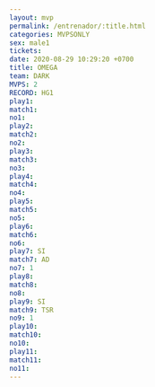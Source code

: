 ```yaml
---
layout: mvp
permalink: /entrenador/:title.html
categories: MVPSONLY
sex: male1
tickets: 
date: 2020-08-29 10:29:20 +0700
title: OMEGA
team: DARK
MVPS: 2
RECORD: HG1
play1: 
match1: 
no1: 
play2: 
match2: 
no2: 
play3: 
match3: 
no3: 
play4: 
match4: 
no4: 
play5: 
match5: 
no5: 
play6: 
match6: 
no6: 
play7: SI
match7: AD
no7: 1
play8: 
match8: 
no8: 
play9: SI
match9: TSR
no9: 1
play10: 
match10: 
no10: 
play11: 
match11: 
no11:
---
```

